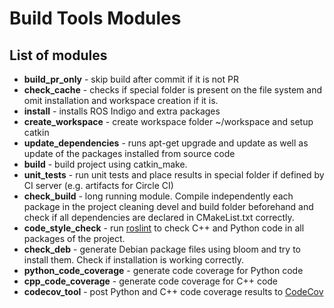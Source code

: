 # Build Tools Modules

## List of modules

  * **build_pr_only** - skip build after commit if it is not PR 
  * **check_cache** - checks if special folder is present on the file system and omit installation and workspace creation if it is.
  * **install** - installs ROS Indigo and extra packages
  * **create_workspace** - create workspace folder ~/workspace and setup catkin
  * **update_dependencies** - runs apt-get upgrade and update as well as update of the packages installed from source code
  * **build** - build project using catkin_make.
  * **unit_tests** - run unit tests and place results in special folder if defined by CI server (e.g. artifacts for Circle CI)
  * **check_build** - long running module. Compile independently each package in the project cleaning devel and build folder beforehand and check if all dependencies are declared in CMakeList.txt correctly.
  * **code_style_check** - run [roslint](http://wiki.ros.org/roslint) to check C++ and Python code in all packages of the project.
  * **check_deb** - generate Debian package files using bloom and try to install them. Check if installation is working correctly.
  * **python_code_coverage** - generate code coverage for Python code
  * **cpp_code_coverage** - generate code coverage for C++ code
  * **codecov_tool** - post Python and C++ code coverage results to [CodeCov](https://codecov.io)
